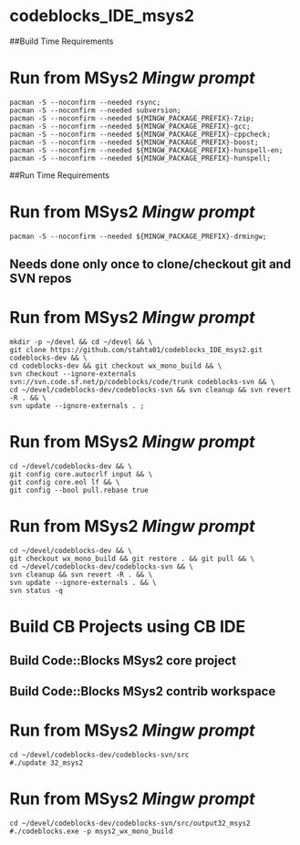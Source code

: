 # codeblocks_IDE_msys2

##Build Time Requirements
# Run from MSys2 *Mingw prompt*
```
pacman -S --noconfirm --needed rsync;
pacman -S --noconfirm --needed subversion;
pacman -S --noconfirm --needed ${MINGW_PACKAGE_PREFIX}-7zip;
pacman -S --noconfirm --needed ${MINGW_PACKAGE_PREFIX}-gcc;
pacman -S --noconfirm --needed ${MINGW_PACKAGE_PREFIX}-cppcheck;
pacman -S --noconfirm --needed ${MINGW_PACKAGE_PREFIX}-boost;
pacman -S --noconfirm --needed ${MINGW_PACKAGE_PREFIX}-hunspell-en;
pacman -S --noconfirm --needed ${MINGW_PACKAGE_PREFIX}-hunspell;
```

##Run Time Requirements
# Run from MSys2 *Mingw prompt*
```
pacman -S --noconfirm --needed ${MINGW_PACKAGE_PREFIX}-drmingw;
```

## Needs done only once to clone/checkout git and SVN repos
# Run from MSys2 *Mingw prompt*
```
mkdir -p ~/devel && cd ~/devel && \
git clone https://github.com/stahta01/codeblocks_IDE_msys2.git codeblocks-dev && \
cd codeblocks-dev && git checkout wx_mono_build && \
svn checkout --ignore-externals svn://svn.code.sf.net/p/codeblocks/code/trunk codeblocks-svn && \
cd ~/devel/codeblocks-dev/codeblocks-svn && svn cleanup && svn revert -R . && \
svn update --ignore-externals . ;
```

# Run from MSys2 *Mingw prompt*
```
cd ~/devel/codeblocks-dev && \
git config core.autocrlf input && \
git config core.eol lf && \
git config --bool pull.rebase true
```

# Run from MSys2 *Mingw prompt*
```
cd ~/devel/codeblocks-dev && \
git checkout wx_mono_build && git restore . && git pull && \
cd ~/devel/codeblocks-dev/codeblocks-svn && \
svn cleanup && svn revert -R . && \
svn update --ignore-externals . && \
svn status -q
```

# Build CB Projects using CB IDE
## Build Code::Blocks MSys2 core project
## Build Code::Blocks MSys2 contrib workspace

# Run from MSys2 *Mingw prompt*
```
cd ~/devel/codeblocks-dev/codeblocks-svn/src
#./update 32_msys2
```

# Run from MSys2 *Mingw prompt*
```
cd ~/devel/codeblocks-dev/codeblocks-svn/src/output32_msys2
#./codeblocks.exe -p msys2_wx_mono_build
```
